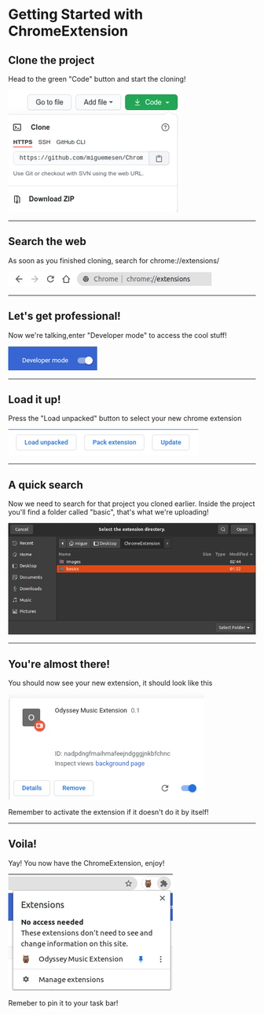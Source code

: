 # Getting Started with ChromeExtension

## Clone the project

Head to the green "Code" button and start the cloning!

![](https://github.com/miguemesen/Odyssey-Music-Extension/blob/master/Images/gitclone.png)

***

## Search the web

As soon as you finished cloning, search for chrome://extensions/

![](https://github.com/miguemesen/Odyssey-Music-Extension/blob/master/Images/chromeExtension.png?raw=true)

***

## Let's get professional!

Now we're talking,enter "Developer mode" to access the cool stuff!

![](https://github.com/miguemesen/Odyssey-Music-Extension/blob/master/Images/developerMode.png?raw=true)

***

## Load it up!

Press the "Load unpacked" button to select your new chrome extension

![](https://github.com/miguemesen/Odyssey-Music-Extension/blob/master/Images/loadUnpacked.png?raw=true)

***

## A quick search

Now we need to search for that project you cloned earlier. Inside the project you'll find a folder called "basic", that's what we're uploading!

![](https://github.com/miguemesen/Odyssey-Music-Extension/blob/master/Images/selectBasic.png?raw=true)

***

## You're almost there!

You should now see your new extension, it should look like this

![](https://github.com/miguemesen/Odyssey-Music-Extension/blob/master/Images/extensionOnChrome.png?raw=true)

Remember to activate the extension if it doesn't do it by itself!

***

## Voila!

Yay! You now have the ChromeExtension, enjoy!

![](https://github.com/miguemesen/Odyssey-Music-Extension/blob/master/Images/pinExtension.png?raw=true)

Remeber to pin it to your task bar!
